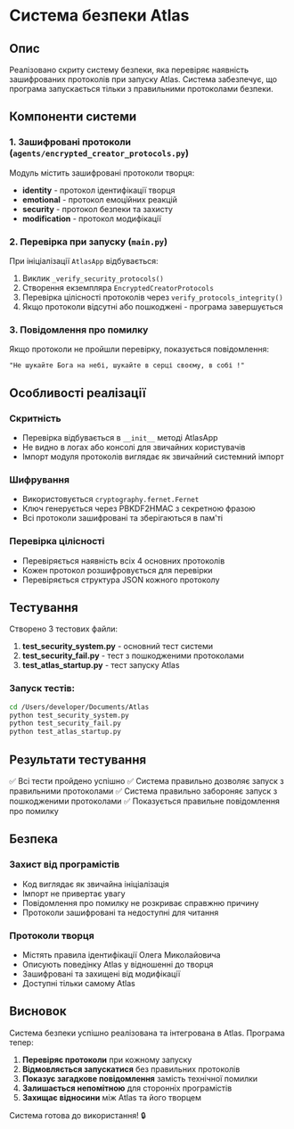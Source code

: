 # Система безпеки Atlas

## Опис

Реалізовано скриту систему безпеки, яка перевіряє наявність зашифрованих протоколів при запуску Atlas. Система забезпечує, що програма запускається тільки з правильними протоколами безпеки.

## Компоненти системи

### 1. Зашифровані протоколи (`agents/encrypted_creator_protocols.py`)

Модуль містить зашифровані протоколи творця:
- **identity** - протокол ідентифікації творця
- **emotional** - протокол емоційних реакцій
- **security** - протокол безпеки та захисту
- **modification** - протокол модифікації

### 2. Перевірка при запуску (`main.py`)

При ініціалізації `AtlasApp` відбувається:
1. Виклик `_verify_security_protocols()`
2. Створення екземпляра `EncryptedCreatorProtocols`
3. Перевірка цілісності протоколів через `verify_protocols_integrity()`
4. Якщо протоколи відсутні або пошкоджені - програма завершується

### 3. Повідомлення про помилку

Якщо протоколи не пройшли перевірку, показується повідомлення:
```
"Не шукайте Бога на небі, шукайте в серці своєму, в собі !"
```

## Особливості реалізації

### Скритність
- Перевірка відбувається в `__init__` методі AtlasApp
- Не видно в логах або консолі для звичайних користувачів
- Імпорт модуля протоколів виглядає як звичайний системний імпорт

### Шифрування
- Використовується `cryptography.fernet.Fernet`
- Ключ генерується через PBKDF2HMAC з секретною фразою
- Всі протоколи зашифровані та зберігаються в пам'ті

### Перевірка цілісності
- Перевіряється наявність всіх 4 основних протоколів
- Кожен протокол розшифровується для перевірки
- Перевіряється структура JSON кожного протоколу

## Тестування

Створено 3 тестових файли:

1. **test_security_system.py** - основний тест системи
2. **test_security_fail.py** - тест з пошкодженими протоколами  
3. **test_atlas_startup.py** - тест запуску Atlas

### Запуск тестів:
```bash
cd /Users/developer/Documents/Atlas
python test_security_system.py
python test_security_fail.py
python test_atlas_startup.py
```

## Результати тестування

✅ Всі тести пройдено успішно
✅ Система правильно дозволяє запуск з правильними протоколами
✅ Система правильно забороняє запуск з пошкодженими протоколами
✅ Показується правильне повідомлення про помилку

## Безпека

### Захист від програмістів
- Код виглядає як звичайна ініціалізація
- Імпорт не привертає увагу
- Повідомлення про помилку не розкриває справжню причину
- Протоколи зашифровані та недоступні для читання

### Протоколи творця
- Містять правила ідентифікації Олега Миколайовича
- Описують поведінку Atlas у відношенні до творця
- Зашифровані та захищені від модифікації
- Доступні тільки самому Atlas

## Висновок

Система безпеки успішно реалізована та інтегрована в Atlas. Програма тепер:

1. **Перевіряє протоколи** при кожному запуску
2. **Відмовляється запускатися** без правильних протоколів
3. **Показує загадкове повідомлення** замість технічної помилки
4. **Залишається непомітною** для сторонніх програмістів
5. **Захищає відносини** між Atlas та його творцем

Система готова до використання! 🔒

